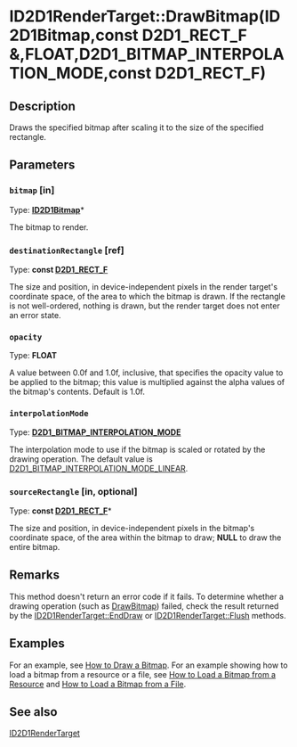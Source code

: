# ID2D1RenderTarget::DrawBitmap(ID2D1Bitmap,const D2D1_RECT_F &,FLOAT,D2D1_BITMAP_INTERPOLATION_MODE,const D2D1_RECT_F)

## Description

Draws the specified bitmap after scaling it to the size of the specified rectangle.

## Parameters

### `bitmap` [in]

Type: **[ID2D1Bitmap](https://learn.microsoft.com/windows/win32/api/d2d1/nn-d2d1-id2d1bitmap)***

The bitmap to render.

### `destinationRectangle` [ref]

Type: **const [D2D1_RECT_F](https://learn.microsoft.com/windows/win32/Direct2D/d2d1-rect-f)**

The size and position, in device-independent pixels in the render target's coordinate space, of the area to which the bitmap is drawn. If the rectangle is not well-ordered, nothing is drawn, but the render target does not enter an error state.

### `opacity`

Type: **FLOAT**

A value between 0.0f and 1.0f, inclusive, that specifies the opacity value to be applied to the bitmap; this value is multiplied against the alpha values of the bitmap's contents. Default is 1.0f.

### `interpolationMode`

Type: **[D2D1_BITMAP_INTERPOLATION_MODE](https://learn.microsoft.com/windows/win32/api/d2d1/ne-d2d1-d2d1_bitmap_interpolation_mode)**

The interpolation mode to use if the bitmap is scaled or rotated by the drawing operation. The default value is [D2D1_BITMAP_INTERPOLATION_MODE_LINEAR](https://learn.microsoft.com/windows/win32/api/d2d1/ne-d2d1-d2d1_bitmap_interpolation_mode).

### `sourceRectangle` [in, optional]

Type: **const [D2D1_RECT_F](https://learn.microsoft.com/windows/win32/Direct2D/d2d1-rect-f)***

The size and position, in device-independent pixels in the bitmap's coordinate space, of the area within the bitmap to draw; **NULL** to draw the entire bitmap.

## Remarks

This method doesn't return an error code if it fails. To determine whether a drawing operation (such as [DrawBitmap](https://learn.microsoft.com/windows/win32/Direct2D/id2d1rendertarget-drawbitmap)) failed, check the result returned by the [ID2D1RenderTarget::EndDraw](https://learn.microsoft.com/windows/win32/api/d2d1/nf-d2d1-id2d1rendertarget-enddraw) or [ID2D1RenderTarget::Flush](https://learn.microsoft.com/windows/win32/api/d2d1/nf-d2d1-id2d1rendertarget-flush) methods.

## Examples

For an example, see [How to Draw a Bitmap](https://learn.microsoft.com/windows/win32/Direct2D/how-to-draw-a-bitmap). For an example showing how to load a bitmap from a resource or a file, see [How to Load a Bitmap from a Resource](https://learn.microsoft.com/windows/win32/Direct2D/how-to-load-a-bitmap-from-a-resource) and [How to Load a Bitmap from a File](https://learn.microsoft.com/windows/win32/Direct2D/how-to-load-a-direct2d-bitmap-from-a-file).

## See also

[ID2D1RenderTarget](https://learn.microsoft.com/windows/win32/api/d2d1/nn-d2d1-id2d1rendertarget)
